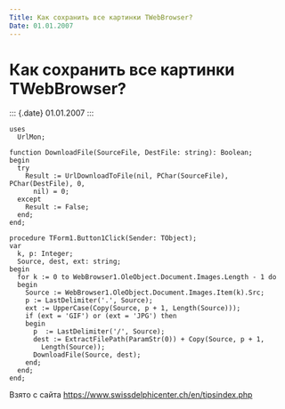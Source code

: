 ```yaml
---
Title: Как сохранить все картинки TWebBrowser?
Date: 01.01.2007
---
```



Как сохранить все картинки TWebBrowser?
=======================================

::: {.date}
01.01.2007
:::

    uses
      UrlMon;
     
    function DownloadFile(SourceFile, DestFile: string): Boolean;
    begin
      try
        Result := UrlDownloadToFile(nil, PChar(SourceFile), PChar(DestFile), 0,
          nil) = 0;
      except
        Result := False;
      end;
    end;
     
    procedure TForm1.Button1Click(Sender: TObject);
    var
      k, p: Integer;
      Source, dest, ext: string;
    begin
      for k := 0 to WebBrowser1.OleObject.Document.Images.Length - 1 do
      begin
        Source := WebBrowser1.OleObject.Document.Images.Item(k).Src;
        p := LastDelimiter('.', Source);
        ext := UpperCase(Copy(Source, p + 1, Length(Source)));
        if (ext = 'GIF') or (ext = 'JPG') then
        begin
          p  := LastDelimiter('/', Source);
          dest := ExtractFilePath(ParamStr(0)) + Copy(Source, p + 1,
            Length(Source));
          DownloadFile(Source, dest);
        end;
      end;
    end;

Взято с сайта <https://www.swissdelphicenter.ch/en/tipsindex.php>
